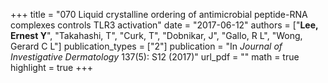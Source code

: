 +++
title = "070 Liquid crystalline ordering of antimicrobial peptide-RNA complexes controls TLR3 activation"
date = "2017-06-12"
authors = ["**Lee, Ernest Y**", "Takahashi, T", "Curk, T", "Dobnikar, J", "Gallo, R L", "Wong, Gerard C L"]
publication_types = ["2"]
publication = "In *Journal of Investigative Dermatology* 137(5): S12 (2017)"
url_pdf = ""
math = true
highlight = true
+++